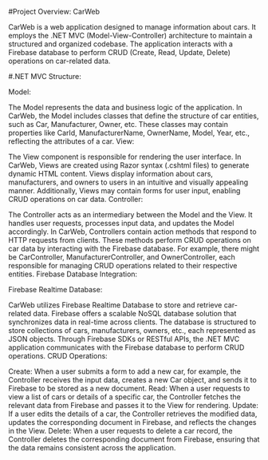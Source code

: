 #Project Overview: CarWeb

CarWeb is a web application designed to manage information about cars. It employs the .NET MVC (Model-View-Controller) architecture to maintain a structured and organized codebase. The application interacts with a Firebase database to perform CRUD (Create, Read, Update, Delete) operations on car-related data.

#.NET MVC Structure:

Model:

The Model represents the data and business logic of the application. In CarWeb, the Model includes classes that define the structure of car entities, such as Car, Manufacturer, Owner, etc.
These classes may contain properties like CarId, ManufacturerName, OwnerName, Model, Year, etc., reflecting the attributes of a car.
View:

The View component is responsible for rendering the user interface. In CarWeb, Views are created using Razor syntax (.cshtml files) to generate dynamic HTML content.
Views display information about cars, manufacturers, and owners to users in an intuitive and visually appealing manner.
Additionally, Views may contain forms for user input, enabling CRUD operations on car data.
Controller:

The Controller acts as an intermediary between the Model and the View. It handles user requests, processes input data, and updates the Model accordingly.
In CarWeb, Controllers contain action methods that respond to HTTP requests from clients. These methods perform CRUD operations on car data by interacting with the Firebase database.
For example, there might be CarController, ManufacturerController, and OwnerController, each responsible for managing CRUD operations related to their respective entities.
Firebase Database Integration:

Firebase Realtime Database:

CarWeb utilizes Firebase Realtime Database to store and retrieve car-related data. Firebase offers a scalable NoSQL database solution that synchronizes data in real-time across clients.
The database is structured to store collections of cars, manufacturers, owners, etc., each represented as JSON objects.
Through Firebase SDKs or RESTful APIs, the .NET MVC application communicates with the Firebase database to perform CRUD operations.
CRUD Operations:

Create: When a user submits a form to add a new car, for example, the Controller receives the input data, creates a new Car object, and sends it to Firebase to be stored as a new document.
Read: When a user requests to view a list of cars or details of a specific car, the Controller fetches the relevant data from Firebase and passes it to the View for rendering.
Update: If a user edits the details of a car, the Controller retrieves the modified data, updates the corresponding document in Firebase, and reflects the changes in the View.
Delete: When a user requests to delete a car record, the Controller deletes the corresponding document from Firebase, ensuring that the data remains consistent across the application.
